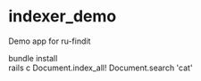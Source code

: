 indexer_demo
============

Demo app for ru-findit

bundle install <br/>
rails c
Document.index_all!
Document.search 'cat'
